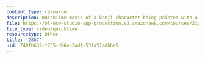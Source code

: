 ```yaml
---
content_type: resource
description: QuickTime movie of a kanji character being painted with a brush.
file: https://ol-ocw-studio-app-production.s3.amazonaws.com/courses/21g-504-japanese-iv-spring-2009/740fb639f755d86e2adf531a51adbba5_2867.mov
file_type: video/quicktime
resourcetype: Other
title: '2867'
uid: 740fb639-f755-d86e-2adf-531a51adbba5
---
```


